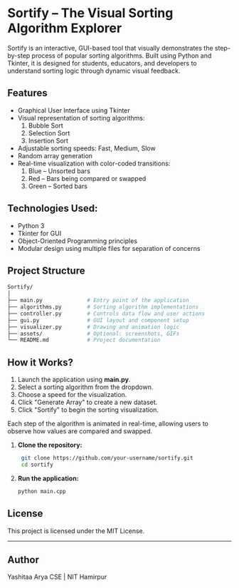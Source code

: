 # Sortify – The Visual Sorting Algorithm Explorer

Sortify is an interactive, GUI-based tool that visually demonstrates the step-by-step process of popular sorting algorithms. Built using Python and Tkinter, it is designed for students, educators, and developers to understand sorting logic through dynamic visual feedback.

## Features
- Graphical User Interface using Tkinter
- Visual representation of sorting algorithms:
  1. Bubble Sort
  2. Selection Sort
  3. Insertion Sort
- Adjustable sorting speeds: Fast, Medium, Slow
- Random array generation
- Real-time visualization with color-coded transitions:
  1. Blue – Unsorted bars
  2. Red – Bars being compared or swapped
  3. Green – Sorted bars

## Technologies Used: 
- Python 3
- Tkinter for GUI
- Object-Oriented Programming principles
- Modular design using multiple files for separation of concerns

## Project Structure
```bash
Sortify/
│
├── main.py              # Entry point of the application
├── algorithms.py        # Sorting algorithm implementations
├── controller.py        # Controls data flow and user actions
├── gui.py               # GUI layout and component setup
├── visualizer.py        # Drawing and animation logic
├── assets/              # Optional: screenshots, GIFs
└── README.md            # Project documentation
```

## How it Works?
1. Launch the application using **main.py**.
2. Select a sorting algorithm from the dropdown.
3. Choose a speed for the visualization.
4. Click "Generate Array" to create a new dataset.
5. Click "Sortify" to begin the sorting visualization.
   
Each step of the algorithm is animated in real-time, allowing users to observe how values are compared and swapped.

1. **Clone the repository:**

   ```bash
    git clone https://github.com/your-username/sortify.git
    cd sortify
   ```
2. **Run the application:**
   
   ```bash
   python main.cpp
   ```
   
## License
  This project is licensed under the MIT License.
  
---

## Author
 Yashitaa Arya
 CSE | NIT Hamirpur
